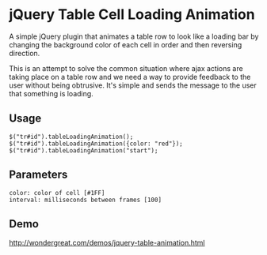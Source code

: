 # jQuery Table Cell Loading Animation

A simple jQuery plugin that animates a table row to look like a loading bar by changing the background color of each cell in order and then reversing direction.

This is an attempt to solve the common situation where ajax actions are taking place on a table row and we need a way to provide feedback to the user without being obtrusive.  It's simple and sends the message to the user that something is loading.

## Usage

    $("tr#id").tableLoadingAnimation();
    $("tr#id").tableLoadingAnimation({color: "red"});
    $("tr#id").tableLoadingAnimation("start");
  
## Parameters

    color: color of cell [#1FF]
    interval: milliseconds between frames [100]

## Demo

http://wondergreat.com/demos/jquery-table-animation.html